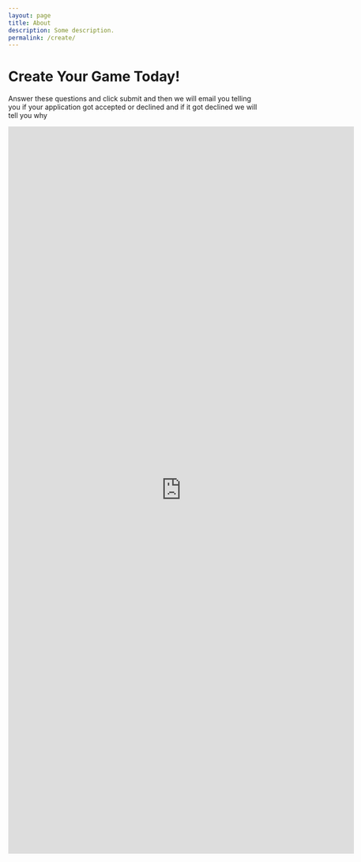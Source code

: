 ```yaml
---
layout: page
title: About
description: Some description.
permalink: /create/
---
```




# Create Your Game Today!

Answer these questions and click submit and then we will email you telling you if your application got accepted or declined and if it got declined we will tell you why

<iframe src="https://docs.google.com/forms/d/e/1FAIpQLSeJuyd5hi_YH7JByIGTG0NFE8-i5m2kwYOT39LkzFA7jjuvcw/viewform?embedded=true" width="700" height="1470" frameborder="0" marginheight="0" marginwidth="0">Loading...</iframe>
